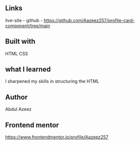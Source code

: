 ## Links

live-site -
github - https://github.com/Aazeez257/profile-card-component/tree/main

## Built with

HTML
CSS

## what I learned

I sharpened my skills in structuring the HTML

## Author

Abdul Azeez

## Frontend mentor

https://www.frontendmentor.io/profile/Aazeez257
